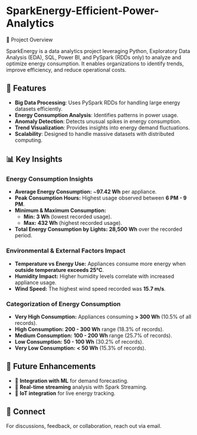 # SparkEnergy-Efficient-Power-Analytics
📌 Project Overview

SparkEnergy is a data analytics project leveraging Python, Exploratory Data Analysis (EDA), SQL, Power BI, and PySpark (RDDs only) to analyze and optimize energy consumption. It enables organizations to identify trends, improve efficiency, and reduce operational costs.

## 🚀 Features

- **Big Data Processing**: Uses PySpark RDDs for handling large energy datasets efficiently.
- **Energy Consumption Analysis**: Identifies patterns in power usage.
- **Anomaly Detection**: Detects unusual spikes in energy consumption.
- **Trend Visualization**: Provides insights into energy demand fluctuations.
- **Scalability**: Designed to handle massive datasets with distributed computing.

## 📊 Key Insights

### **Energy Consumption Insights**
- **Average Energy Consumption:** ~**97.42 Wh** per appliance.
- **Peak Consumption Hours:** Highest usage observed between **6 PM - 9 PM**.
- **Minimum & Maximum Consumption:**  
  - **Min:** **3 Wh** (lowest recorded usage).  
  - **Max:** **432 Wh** (highest recorded usage).
- **Total Energy Consumption by Lights:** **28,500 Wh** over the recorded period.

### **Environmental & External Factors Impact**
- **Temperature vs Energy Use:** Appliances consume more energy when **outside temperature exceeds 25°C**.
- **Humidity Impact:** Higher humidity levels correlate with increased appliance usage.
- **Wind Speed:** The highest wind speed recorded was **15.7 m/s**.

### **Categorization of Energy Consumption**
- **Very High Consumption:** Appliances consuming **> 300 Wh** (10.5% of all records).
- **High Consumption:** **200 - 300 Wh** range (18.3% of records).
- **Medium Consumption:** **100 - 200 Wh** range (25.7% of records).
- **Low Consumption:** **50 - 100 Wh** (30.2% of records).
- **Very Low Consumption:** **< 50 Wh** (15.3% of records).

## 📌 Future Enhancements

- 🔹 **Integration with ML** for demand forecasting.
- 🔹 **Real-time streaming** analysis with Spark Streaming.
- 🔹 **IoT integration** for live energy tracking.

## 🤝 Connect

For discussions, feedback, or collaboration, reach out via email.
